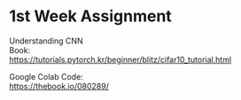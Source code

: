 # 1st Week Assignment
Understanding CNN <br/>
Book: <br/>
https://tutorials.pytorch.kr/beginner/blitz/cifar10_tutorial.html <br/>

Google Colab Code: <br/>
https://thebook.io/080289/ <br/>
